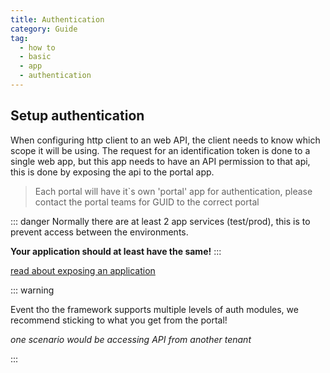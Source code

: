 ```yaml
---
title: Authentication
category: Guide
tag:
  - how to
  - basic
  - app
  - authentication
---
```


## Setup authentication

When configuring http client to an web API, the client needs to know which scope it will be using.
The request for an identification token is done to a single web app, but this app needs to have an API permission to that api, this is done by exposing the api to the portal app.

> Each portal will have it`s own 'portal' app for authentication, please contact the portal teams for GUID to the correct portal

::: danger
Normally there are at least 2 app services (test/prod), this is to prevent access between the environments.

__Your application should at least have the same!__
:::

[read about exposing an application](https://learn.microsoft.com/en-us/azure/active-directory/develop/quickstart-configure-app-expose-web-apis)


::: warning

Event tho the framework supports multiple levels of auth modules, we recommend sticking to what you get from the portal!

_one scenario would be accessing API from another tenant_

:::
